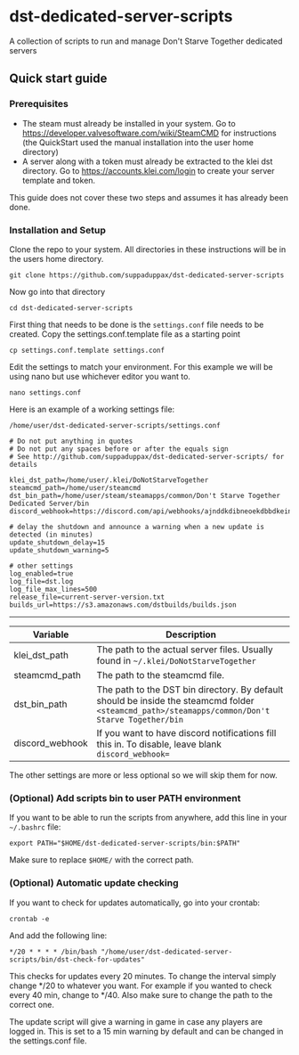 # dst-dedicated-server-scripts
A collection of scripts to run and manage Don't Starve Together dedicated servers

## Quick start guide
### Prerequisites ###
- The steam must already be installed in your system. Go to https://developer.valvesoftware.com/wiki/SteamCMD for instructions (the QuickStart used the manual installation into the user home directory)
- A server along with a token must already be extracted to the klei dst directory. Go to https://accounts.klei.com/login to create your server template and token. 

This guide does not cover these two steps and assumes it has already been done. 

### Installation and Setup ###
Clone the repo to your system. All directories in these instructions will be in the users home directory. 

```
git clone https://github.com/suppaduppax/dst-dedicated-server-scripts
```

Now go into that directory

```
cd dst-dedicated-server-scripts
```

First thing that needs to be done is the `settings.conf` file needs to be created. 
Copy the settings.conf.template file as a starting point

```
cp settings.conf.template settings.conf
```

Edit the settings to match your environment. For this example we will be using nano but use whichever editor you want to.

```
nano settings.conf
```

Here is an example of a working settings file:

```/home/user/dst-dedicated-server-scripts/settings.conf```

```
# Do not put anything in quotes
# Do not put any spaces before or after the equals sign
# See http://github.com/suppaduppax/dst-dedicated-server-scripts/ for details

klei_dst_path=/home/user/.klei/DoNotStarveTogether
steamcmd_path=/home/user/steamcmd
dst_bin_path=/home/user/steam/steamapps/common/Don't Starve Together Dedicated Server/bin
discord_webhook=https://discord.com/api/webhooks/ajnddkdibneoekdbbdkeinrmpdojmekediod111dmmwosodb32beoejapqkenn1

# delay the shutdown and announce a warning when a new update is detected (in minutes)
update_shutdown_delay=15
update_shutdown_warning=5

# other settings
log_enabled=true
log_file=dst.log
log_file_max_lines=500
release_file=current-server-version.txt
builds_url=https://s3.amazonaws.com/dstbuilds/builds.json
```

---
|Variable|Description
|---|---
| klei_dst_path | The path to the actual server files. Usually found in `~/.klei/DoNotStarveTogether`
| steamcmd_path | The path to the steamcmd file. 
| dst_bin_path | The path to the DST bin directory. By default should be inside the steamcmd folder `<steamcmd_path>/steamapps/common/Don't Starve Together/bin`
| discord_webhook | If you want to have discord notifications fill this in. To disable, leave blank `discord_webhook=`

The other settings are more or less optional so we will skip them for now. 

### (Optional) Add scripts bin to user PATH environment ###
If you want to be able to run the scripts from anywhere, add this line in your `~/.bashrc` file:
```
export PATH="$HOME/dst-dedicated-server-scripts/bin:$PATH"
```
Make sure to replace `$HOME/` with the correct path. 

### (Optional) Automatic update checking ###
If you want to check for updates automatically, go into your crontab:
```
crontab -e
```
And add the following line:
```
*/20 * * * * /bin/bash "/home/user/dst-dedicated-server-scripts/bin/dst-check-for-updates"
```

This checks for updates every 20 minutes. To change the interval simply change */20 to whatever you want. For example if you wanted to check every 40 min, change to */40. 
Also make sure to change the path to the correct one. 

The update script will give a warning in game in case any players are logged in. This is set to a 15 min warning by default and can be changed in the settings.conf file. 
